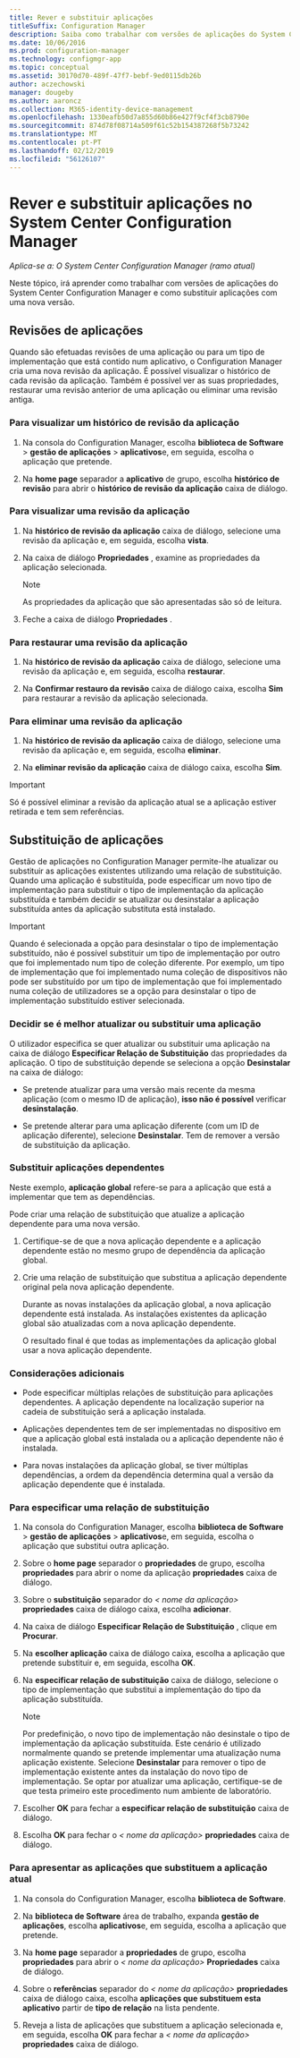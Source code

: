 ```yaml
---
title: Rever e substituir aplicações
titleSuffix: Configuration Manager
description: Saiba como trabalhar com versões de aplicações do System Center Configuration Manager e substituir aplicações.
ms.date: 10/06/2016
ms.prod: configuration-manager
ms.technology: configmgr-app
ms.topic: conceptual
ms.assetid: 30170d70-489f-47f7-bebf-9ed0115db26b
author: aczechowski
manager: dougeby
ms.author: aaroncz
ms.collection: M365-identity-device-management
ms.openlocfilehash: 1330eafb50d7a855d60b86e427f9cf4f3cb8790e
ms.sourcegitcommit: 874d78f08714a509f61c52b154387268f5b73242
ms.translationtype: MT
ms.contentlocale: pt-PT
ms.lasthandoff: 02/12/2019
ms.locfileid: "56126107"
---
```

# <a name="revise-and-supersede-applications-in-system-center-configuration-manager"></a>Rever e substituir aplicações no System Center Configuration Manager

*Aplica-se a: O System Center Configuration Manager (ramo atual)*

Neste tópico, irá aprender como trabalhar com versões de aplicações do System Center Configuration Manager e como substituir aplicações com uma nova versão.  

##  <a name="application-revisions"></a>Revisões de aplicações  
 Quando são efetuadas revisões de uma aplicação ou para um tipo de implementação que está contido num aplicativo, o Configuration Manager cria uma nova revisão da aplicação. É possível visualizar o histórico de cada revisão da aplicação. Também é possível ver as suas propriedades, restaurar uma revisão anterior de uma aplicação ou eliminar uma revisão antiga.  

### <a name="to-display-an-application-revision-history"></a>Para visualizar um histórico de revisão da aplicação  

1.  Na consola do Configuration Manager, escolha **biblioteca de Software** > **gestão de aplicações** > **aplicativos**e, em seguida, escolha o aplicação que pretende.  

3.  Na **home page** separador a **aplicativo** de grupo, escolha **histórico de revisão** para abrir o **histórico de revisão da aplicação** caixa de diálogo.  

### <a name="to-view-an-application-revision"></a>Para visualizar uma revisão da aplicação  

1.  Na **histórico de revisão da aplicação** caixa de diálogo, selecione uma revisão da aplicação e, em seguida, escolha **vista**.  

2.  Na caixa de diálogo **Propriedades** , examine as propriedades da aplicação selecionada.  

    > [!NOTE]  
    >  As propriedades da aplicação que são apresentadas são só de leitura.  

3.  Feche a caixa de diálogo **Propriedades** .  

### <a name="to-restore-an-application-revision"></a>Para restaurar uma revisão da aplicação  

1.  Na **histórico de revisão da aplicação** caixa de diálogo, selecione uma revisão da aplicação e, em seguida, escolha **restaurar**.  

2.  Na **Confirmar restauro da revisão** caixa de diálogo caixa, escolha **Sim** para restaurar a revisão da aplicação selecionada.  

### <a name="to-delete-an-application-revision"></a>Para eliminar uma revisão da aplicação  

1.  Na **histórico de revisão da aplicação** caixa de diálogo, selecione uma revisão da aplicação e, em seguida, escolha **eliminar**.  

2.  Na **eliminar revisão da aplicação** caixa de diálogo caixa, escolha **Sim**.  

> [!IMPORTANT]  
>  Só é possível eliminar a revisão da aplicação atual se a aplicação estiver retirada e tem sem referências.  

##  <a name="application-supersedence"></a>Substituição de aplicações  
 Gestão de aplicações no Configuration Manager permite-lhe atualizar ou substituir as aplicações existentes utilizando uma relação de substituição. Quando uma aplicação é substituída, pode especificar um novo tipo de implementação para substituir o tipo de implementação da aplicação substituída e também decidir se atualizar ou desinstalar a aplicação substituída antes da aplicação substituta está instalado.  

> [!IMPORTANT]  
>  Quando é selecionada a opção para desinstalar o tipo de implementação substituído, não é possível substituir um tipo de implementação por outro que foi implementado num tipo de coleção diferente.  Por exemplo, um tipo de implementação que foi implementado numa coleção de dispositivos não pode ser substituído por um tipo de implementação que foi implementado numa coleção de utilizadores se a opção para desinstalar o tipo de implementação substituído estiver selecionada.  

### <a name="decide-whether-to-upgrade-or-replace-an-application"></a>Decidir se é melhor atualizar ou substituir uma aplicação  
 O utilizador especifica se quer atualizar ou substituir uma aplicação na caixa de diálogo **Especificar Relação de Substituição** das propriedades da aplicação. O tipo de substituição depende se seleciona a opção **Desinstalar** na caixa de diálogo:  

-   Se pretende atualizar para uma versão mais recente da mesma aplicação (com o mesmo ID de aplicação), **isso não é possível** verificar **desinstalação**.  

-   Se pretende alterar para uma aplicação diferente (com um ID de aplicação diferente), selecione **Desinstalar**. Tem de remover a versão de substituição da aplicação.  

### <a name="supersede-dependent-applications"></a>Substituir aplicações dependentes  
 Neste exemplo, **aplicação global** refere-se para a aplicação que está a implementar que tem as dependências.  

 Pode criar uma relação de substituição que atualize a aplicação dependente para uma nova versão.  

1. Certifique-se de que a nova aplicação dependente e a aplicação dependente estão no mesmo grupo de dependência da aplicação global.  

2. Crie uma relação de substituição que substitua a aplicação dependente original pela nova aplicação dependente.  

   Durante as novas instalações da aplicação global, a nova aplicação dependente está instalada. As instalações existentes da aplicação global são atualizadas com a nova aplicação dependente.  

   O resultado final é que todas as implementações da aplicação global usar a nova aplicação dependente.  

### <a name="further-considerations"></a>Considerações adicionais  

-   Pode especificar múltiplas relações de substituição para aplicações dependentes. A aplicação dependente na localização superior na cadeia de substituição será a aplicação instalada.  

-   Aplicações dependentes tem de ser implementadas no dispositivo em que a aplicação global está instalada ou a aplicação dependente não é instalada.  

-   Para novas instalações da aplicação global, se tiver múltiplas dependências, a ordem da dependência determina qual a versão da aplicação dependente que é instalada.  

### <a name="to-specify-a-supersedence-relationship"></a>Para especificar uma relação de substituição  

1.  Na consola do Configuration Manager, escolha **biblioteca de Software** > **gestão de aplicações** > **aplicativos**e, em seguida, escolha o aplicação que substitui outra aplicação.  

3.  Sobre o **home page** separador o **propriedades** de grupo, escolha **propriedades** para abrir o nome da aplicação **propriedades** caixa de diálogo.  

4.  Sobre o **substituição** separador do *< nome da aplicação\>*  **propriedades** caixa de diálogo caixa, escolha **adicionar**.  

5.  Na caixa de diálogo **Especificar Relação de Substituição** , clique em **Procurar**.  

6.  Na **escolher aplicação** caixa de diálogo caixa, escolha a aplicação que pretende substituir e, em seguida, escolha **OK**.  

7.  Na **especificar relação de substituição** caixa de diálogo, selecione o tipo de implementação que substitui a implementação do tipo da aplicação substituída.  

    > [!NOTE]  
    >  Por predefinição, o novo tipo de implementação não desinstale o tipo de implementação da aplicação substituída. Este cenário é utilizado normalmente quando se pretende implementar uma atualização numa aplicação existente. Selecione **Desinstalar** para remover o tipo de implementação existente antes da instalação do novo tipo de implementação. Se optar por atualizar uma aplicação, certifique-se de que testa primeiro este procedimento num ambiente de laboratório.  

8.  Escolher **OK** para fechar a **especificar relação de substituição** caixa de diálogo.  

9. Escolha **OK** para fechar o *< nome da aplicação\>* **propriedades** caixa de diálogo.  

### <a name="to-display-applications-that-supersede-the-current-application"></a>Para apresentar as aplicações que substituem a aplicação atual  

1.  Na consola do Configuration Manager, escolha **biblioteca de Software**.  

2.  Na **biblioteca de Software** área de trabalho, expanda **gestão de aplicações**, escolha **aplicativos**e, em seguida, escolha a aplicação que pretende.  

3.  Na **home page** separador a **propriedades** de grupo, escolha **propriedades** para abrir o *< nome da aplicação\>*   **Propriedades** caixa de diálogo.  

4.  Sobre o **referências** separador do *< nome da aplicação\>*  **propriedades** caixa de diálogo caixa, escolha **aplicações que substituem esta aplicativo** partir de **tipo de relação** na lista pendente.  

5.  Reveja a lista de aplicações que substituem a aplicação selecionada e, em seguida, escolha **OK** para fechar a *< nome da aplicação\>*  **propriedades** caixa de diálogo.  
